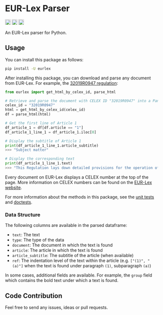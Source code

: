 # EUR-Lex Parser

<p>
    <a href="https://github.com/kevin91nl/eurlex/actions/workflows/building.yaml"><img src="https://github.com/kevin91nl/eurlex/actions/workflows/building.yaml/badge.svg" alt="Building" height="18"></a>
    <a href="https://badge.fury.io/py/eurlex"><img src="https://badge.fury.io/py/eurlex.svg" alt="PyPI version" height="18"></a>
    <a href=https://github.com/ambv/black><img src="https://img.shields.io/badge/code%20style-black-000000.svg" height="18"></a>
</p>

An EUR-Lex parser for Python.

## Usage

You can install this package as follows:

```bash
pip install -U eurlex
```

After installing this package, you can download and parse any document from EUR-Lex. For example, the [32019R0947 regulation](https://eur-lex.europa.eu/legal-content/EN/TXT/?uri=CELEX%3A32019R0947):

```python
from eurlex import get_html_by_celex_id, parse_html

# Retrieve and parse the document with CELEX ID "32019R0947" into a Pandas DataFrame
celex_id = "32019R0947"
html = get_html_by_celex_id(celex_id)
df = parse_html(html)

# Get the first line of Article 1
df_article_1 = df[df.article == "1"]
df_article_1_line_1 = df_article_1.iloc[0]

# Display the subtitle of Article 1
print(df_article_1_line_1.article_subtitle)
>>> "Subject matter"

# Display the corresponding text
print(df_article_1_line_1.text)
>>> "This Regulation lays down detailed provisions for the operation of unmanned aircraft systems as well as for personnel, including remote pilots and organisations involved in those operations."
```

Every document on EUR-Lex displays a CELEX number at the top of the page. More information on CELEX numbers can be found on the [EUR-Lex website](https://eur-lex.europa.eu/content/tools/eur-lex-celex-infographic-A3.pdf).

For more information about the methods in this package, see the [unit tests](https://github.com/kevin91nl/eurlex/tree/main/tests) and [doctests](https://github.com/kevin91nl/eurlex/blob/main/eurlex/__init__.py).

### Data Structure

The following columns are available in the parsed dataframe:

- `text`: The text
- `type`: The type of the data
- `document`: The document in which the text is found
- `article`: The article in which the text is found
- `article_subtitle`: The subtitle of the article (when available)
- `ref`: The indentation level of the text within the article (e.g. `["(1)", "(a)"]` when the text is found under paragraph `(1)`, subparagraph `(a)`)

In some cases, additional fields are available. For example, the `group` field which contains the bold text under which a text is found.

## Code Contribution

Feel free to send any issues, ideas or pull requests.